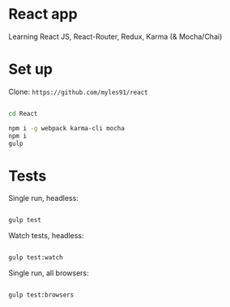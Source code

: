 # React app

Learning React JS, React-Router, Redux, Karma (& Mocha/Chai)

# Set up
Clone: `https://github.com/myles91/react`

``` bash

cd React

npm i -g webpack karma-cli mocha
npm i
gulp

```

# Tests

Single run, headless:

``` bash

gulp test

```

Watch tests, headless:

``` bash

gulp test:watch

```

Single run, all browsers:

``` bash

gulp test:browsers

```
